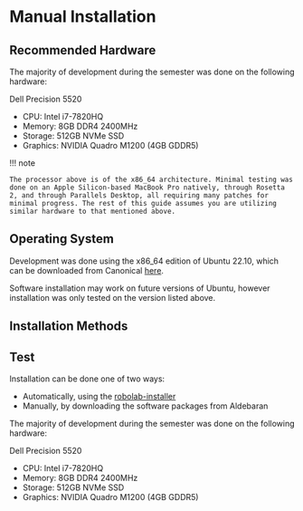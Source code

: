 # Manual Installation

## Recommended Hardware

The majority of development during the semester was done on the following hardware:

Dell Precision 5520

- CPU: Intel i7-7820HQ
- Memory: 8GB DDR4 2400MHz
- Storage: 512GB NVMe SSD
- Graphics: NVIDIA Quadro M1200 (4GB GDDR5)

!!! note

    The processor above is of the x86_64 architecture. Minimal testing was done on an Apple Silicon-based MacBook Pro natively, through Rosetta 2, and through Parallels Desktop, all requiring many patches for minimal progress. The rest of this guide assumes you are utilizing similar hardware to that mentioned above.

## Operating System

Development was done using the x86_64 edition of Ubuntu 22.10, which can be downloaded from Canonical [here](https://ubuntu.com/download/desktop/thank-you?version=22.10&architecture=amd64).

Software installation may work on future versions of Ubuntu, however installation was only tested on the version listed above.

## Installation Methods

## Test

Installation can be done one of two ways:

- Automatically, using the [robolab-installer](robolab-installer.md)
- Manually, by downloading the software packages from Aldebaran

The majority of development during the semester was done on the following hardware:

Dell Precision 5520

- CPU: Intel i7-7820HQ
- Memory: 8GB DDR4 2400MHz
- Storage: 512GB NVMe SSD
- Graphics: NVIDIA Quadro M1200 (4GB GDDR5)
